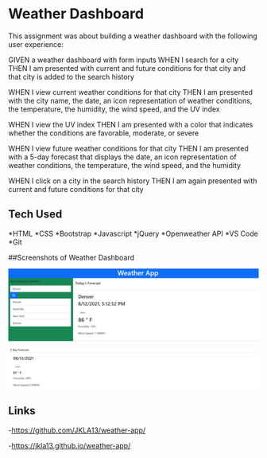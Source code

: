 # Weather Dashboard

This assignment was about building a weather dashboard with the following user experience:

GIVEN a weather dashboard with form inputs
WHEN I search for a city
THEN I am presented with current and future conditions for that city and that city is added to the search history

WHEN I view current weather conditions for that city
THEN I am presented with the city name, the date, an icon representation of weather conditions, the temperature, the humidity, the wind speed, and the UV index

WHEN I view the UV index
THEN I am presented with a color that indicates whether the conditions are favorable, moderate, or severe

WHEN I view future weather conditions for that city
THEN I am presented with a 5-day forecast that displays the date, an icon representation of weather conditions, the temperature, the wind speed, and the humidity

WHEN I click on a city in the search history
THEN I am again presented with current and future conditions for that city

## Tech Used

*HTML
*CSS
*Bootstrap
*Javascript
*jQuery
*Openweather API
*VS Code
*Git

##Screenshots of Weather Dashboard

![Screencap](./assets/images/Screencap1.PNG "Screencap")

## Links

-https://github.com/JKLA13/weather-app/

-https://jkla13.github.io/weather-app/
